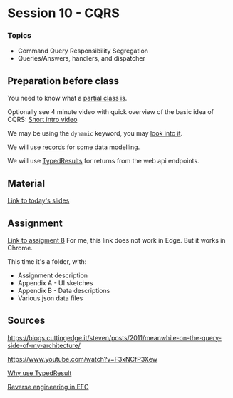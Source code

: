 # Session 10 - CQRS

### Topics
* Command Query Responsibility Segregation
* Queries/Answers, handlers, and dispatcher


## Preparation before class

You need to know what a [partial class is](https://learn.microsoft.com/en-us/dotnet/csharp/programming-guide/classes-and-structs/partial-classes-and-methods).

Optionally see 4 minute video with quick overview of the basic idea of CQRS: [Short intro video](https://www.youtube.com/watch?v=cqNGAo-9pUE)

We may be using the `dynamic` keyword, you may [look into it](https://learn.microsoft.com/en-us/dotnet/csharp/advanced-topics/interop/using-type-dynamic).

We will use [records](https://learn.microsoft.com/en-us/dotnet/csharp/language-reference/builtin-types/record) for some data modelling.

We will use [TypedResults](https://learn.microsoft.com/en-us/aspnet/core/fundamentals/minimal-apis/responses?view=aspnetcore-9.0#typedresults-vs-results) for returns from the web api endpoints.

## Material

[Link to today's slides](https://viaucdk-my.sharepoint.com/:p:/g/personal/trmo_viauc_dk/ET_kZuqpinlHpNxWtfd2Li4BFWP7e3t_3YUdN_-JcytbaA?e=RuCbkG)

## Assignment 
[Link to assigment 8](https://viaucdk-my.sharepoint.com/:f:/g/personal/trmo_viauc_dk/Em0kdXyG0c9AhLEOux4x6-sBbQdjPwqCtLZasypyfVp0lw?e=XS2iKW)
For me, this link does not work in Edge. But it works in Chrome.

This time it's a folder, with:
* Assignment description
* Appendix A - UI sketches
* Appendix B - Data descriptions
* Various json data files

## Sources

https://blogs.cuttingedge.it/steven/posts/2011/meanwhile-on-the-query-side-of-my-architecture/

https://www.youtube.com/watch?v=F3xNCfP3Xew

[Why use TypedResult](https://blog.variant.no/better-openapi-in-minimal-api-with-typedresults-f1bf90f029af)

[Reverse engineering in EFC](https://learn.microsoft.com/en-us/ef/core/managing-schemas/scaffolding/?tabs=dotnet-core-cli)
